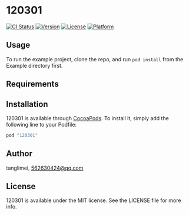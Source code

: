 # 120301

[![CI Status](http://img.shields.io/travis/tanglimei/120301.svg?style=flat)](https://travis-ci.org/tanglimei/120301)
[![Version](https://img.shields.io/cocoapods/v/120301.svg?style=flat)](http://cocoapods.org/pods/120301)
[![License](https://img.shields.io/cocoapods/l/120301.svg?style=flat)](http://cocoapods.org/pods/120301)
[![Platform](https://img.shields.io/cocoapods/p/120301.svg?style=flat)](http://cocoapods.org/pods/120301)

## Usage

To run the example project, clone the repo, and run `pod install` from the Example directory first.

## Requirements

## Installation

120301 is available through [CocoaPods](http://cocoapods.org). To install
it, simply add the following line to your Podfile:

```ruby
pod "120301"
```

## Author

tanglimei, 562630424@qq.com

## License

120301 is available under the MIT license. See the LICENSE file for more info.
